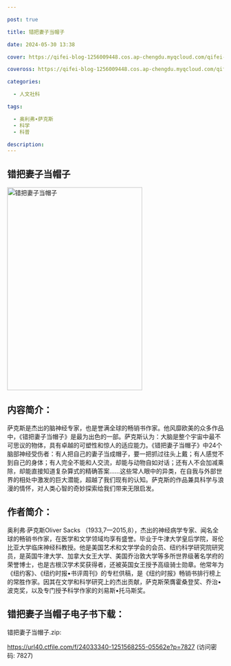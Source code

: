 ```yaml
---

post: true

title: 错把妻子当帽子

date: 2024-05-30 13:38

cover: https://qifei-blog-1256009448.cos.ap-chengdu.myqcloud.com/qifei-blog/s28835500.jpg

coveross: https://qifei-blog-1256009448.cos.ap-chengdu.myqcloud.com/qifei-blog/s28835500.jpg

categories:

  - 人文社科

tags:

  - 奥利弗∙萨克斯
  - 科学
  - 科普

description:
---
```


## 错把妻子当帽子

<img alt="错把妻子当帽子" class="aligncenter loading" data-was-processed="true" decoding="async" fetchpriority="high" height="471" src="https://qifei-blog-1256009448.cos.ap-chengdu.myqcloud.com/qifei-blog/s28835500.jpg" style="cursor: zoom-in;" width="314"/>

## 内容简介：

萨克斯是杰出的脑神经专家，也是誉满全球的畅销书作家。他风靡欧美的众多作品中，《错把妻子当帽子》是最为出色的一部。萨克斯认为：大脑是整个宇宙中最不可思议的物体，具有卓越的可塑性和惊人的适应能力。《错把妻子当帽子》中24个脑部神经受伤者：有人把自己的妻子当成帽子，要一把抓过往头上戴；有人感觉不到自己的身体；有人完全不能和人交流，却能与动物自如对话；还有人不会加减乘除，却能直接知道复杂算式的精确答案……这些常人眼中的异类，在自我与外部世界的相处中激发的巨大潜能，超越了我们现有的认知。萨克斯的作品兼具科学与浪漫的情怀，对人类心智的奇妙探索给我们带来无限启发。

## 作者简介：

奥利弗∙萨克斯Oliver Sacks （1933,7—2015,8），杰出的神经病学专家、闻名全球的畅销书作家，在医学和文学领域均享有盛誉。毕业于牛津大学皇后学院，哥伦比亚大学临床神经科教授。他是美国艺术和文学学会的会员、纽约科学研究院研究员，是英国牛津大学、加拿大女王大学、美国乔治敦大学等多所世界级著名学府的荣誉博士，也是古根汉学术奖获得者，还被英国女王授予高级骑士勋章。他常年为《纽约客》、《纽约时报•书评周刊》的专栏供稿，是《纽约时报》畅销书排行榜上的常胜作家。因其在文学和科学研究上的杰出贡献，萨克斯荣膺霍桑登奖、乔治•波克奖，以及专门授予科学作家的刘易斯•托马斯奖。

## 错把妻子当帽子电子书下载：

错把妻子当帽子.zip: 

https://url40.ctfile.com/f/24033340-1251568255-05562e?p=7827 (访问密码: 7827)
